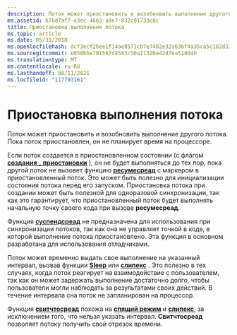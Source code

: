 ```yaml
---
description: Поток может приостановить и возобновить выполнение другого потока. Пока поток приостановлен, он не планирует время на процессоре.
ms.assetid: b76d7af7-e3ec-4663-a9e7-832c01733c8c
title: Приостановка выполнения потока
ms.topic: article
ms.date: 05/31/2018
ms.openlocfilehash: dcf3ecf2bee1f14ae8571cb7e7402e32a636f4a35ca5c182d32a2a636ed85dff
ms.sourcegitcommit: e858bbe701567d4583c50a11326e42d7ea51804b
ms.translationtype: MT
ms.contentlocale: ru-RU
ms.lasthandoff: 08/11/2021
ms.locfileid: "117793161"
---
```

# <a name="suspending-thread-execution"></a>Приостановка выполнения потока

Поток может приостановить и возобновить выполнение другого потока. Пока поток приостановлен, он не планирует время на процессоре.

Если поток создается в приостановленном состоянии (с флагом [**создания \_ приостановки**](process-creation-flags.md) ), он не будет выполняться до тех пор, пока другой поток не вызовет функцию [**ресумесреад**](/windows/win32/api/processthreadsapi/nf-processthreadsapi-resumethread) с маркером в приостановленный поток. Это может быть полезно для инициализации состояния потока перед его запуском. Приостановка потока при создании может быть полезной для одноразовой синхронизации, так как это гарантирует, что приостановленный поток будет выполнять начальную точку своего кода при вызове **ресумесреад**.

Функция [**суспендсреад**](/windows/win32/api/processthreadsapi/nf-processthreadsapi-suspendthread) не предназначена для использования при синхронизации потоков, так как она не управляет точкой в коде, в которой выполнение потока приостановлено. Эта функция в основном разработана для использования отладчиками.

Поток может временно выдать свое выполнение на указанный интервал, вызвав функции [**Sleep**](/windows/win32/api/synchapi/nf-synchapi-sleep) или [**слипекс**](/windows/win32/api/synchapi/nf-synchapi-sleepex) . Это полезно в тех случаях, когда поток реагирует на взаимодействие с пользователем, так как он может задержать выполнение достаточно долго, чтобы пользователи могли наблюдать за результатами своих действий. В течение интервала сна поток не запланирован на процессор.

Функция [**свитчтосреад**](/windows/win32/api/processthreadsapi/nf-processthreadsapi-switchtothread) похожа на [**спящий режим**](/windows/win32/api/synchapi/nf-synchapi-sleep) и [**слипекс**](/windows/win32/api/synchapi/nf-synchapi-sleepex), за исключением того, что нельзя указать интервал. **Свитчтосреад** позволяет потоку получить свой отрезок времени.

 

 
